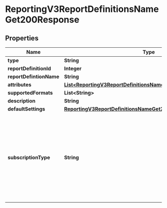 
# ReportingV3ReportDefinitionsNameGet200Response

## Properties
Name | Type | Description | Notes
------------ | ------------- | ------------- | -------------
**type** | **String** |  |  [optional]
**reportDefinitionId** | **Integer** |  |  [optional]
**reportDefintionName** | **String** |  |  [optional]
**attributes** | [**List&lt;ReportingV3ReportDefinitionsNameGet200ResponseAttributes&gt;**](ReportingV3ReportDefinitionsNameGet200ResponseAttributes.md) |  |  [optional]
**supportedFormats** | **List&lt;String&gt;** |  |  [optional]
**description** | **String** |  |  [optional]
**defaultSettings** | [**ReportingV3ReportDefinitionsNameGet200ResponseDefaultSettings**](ReportingV3ReportDefinitionsNameGet200ResponseDefaultSettings.md) |  |  [optional]
**subscriptionType** | **String** | &#39;The subscription type for which report definition is required. By default the type will be CUSTOM.&#39; Valid Values: - &#39;CLASSIC&#39; - &#39;CUSTOM&#39; - &#39;STANDARD&#39;  |  [optional]



